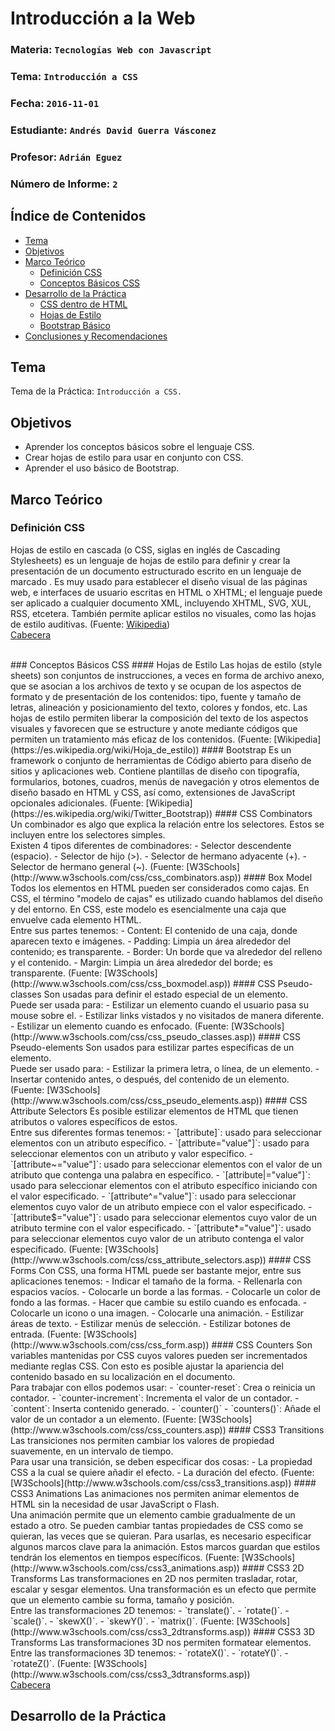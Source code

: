 # Introducción a la Web

### Materia: `Tecnologías Web con Javascript`
### Tema: `Introducción a CSS`
### Fecha: `2016-11-01`
### Estudiante: `Andrés David Guerra Vásconez`
### Profesor: `Adrián Eguez`
### Número de Informe: `2`

<a name="Cabecera"></a>
## Índice de Contenidos
- <a href="#Tema">Tema</a>
- <a href="#Objetivos">Objetivos</a>
- <a href="#MarcoTeorico">Marco Teórico</a>
    * <a href="#DefinicionCSS">Definición CSS</a>
    * <a href="#ConceptosCSS">Conceptos Básicos CSS</a>
- <a href="#Desarrollo">Desarrollo de la Práctica</a>
    * <a href="#CSS">CSS dentro de HTML</a>
    * <a href="#HojasEstilo">Hojas de Estilo</a>
    * <a href="#Bootstrap">Bootstrap Básico</a>
- <a href="#ConRec">Conclusiones y Recomendaciones</a>

<a name="Tema"></a>
## Tema
Tema de la Práctica: `Introducción a CSS.`

<a name="Objetivos"></a>
## Objetivos
- Aprender los conceptos básicos sobre el lenguaje CSS.
- Crear hojas de estilo para usar en conjunto con CSS.
- Aprender el uso básico de Bootstrap.

<a name="MarcoTeorico"></a>
## Marco Teórico
<a name="DefinicionCSS"></a>
### Definición CSS
Hojas de estilo en cascada (o CSS, siglas en inglés de Cascading Stylesheets) es un lenguaje de hojas de estilo para definir y crear la presentación de un documento estructurado escrito en un lenguaje de marcado . Es muy usado para establecer el diseño visual de las páginas web, e interfaces de usuario escritas en HTML o XHTML; el lenguaje puede ser aplicado a cualquier documento XML, incluyendo XHTML, SVG, XUL, RSS, etcetera. También permite aplicar estilos no visuales, como las hojas de estilo auditivas. (Fuente: [Wikipedia](https://es.wikipedia.org/wiki/Hoja_de_estilos_en_cascada))
<br>
<a href="#Cabecera">Cabecera</a>

<br>
<a name="ConceptosCSS"></a>
### Conceptos Básicos CSS
#### Hojas de Estilo
Las hojas de estilo (style sheets) son conjuntos de instrucciones, a veces en forma de archivo anexo, que se asocian a los archivos de texto y se ocupan de los aspectos de formato y de presentación de los contenidos: tipo, fuente y tamaño de letras, alineación y posicionamiento del texto, colores y fondos, etc. Las hojas de estilo permiten liberar la composición del texto de los aspectos visuales y favorecen que se estructure y anote mediante códigos que permiten un tratamiento más eficaz de los contenidos. (Fuente: [Wikipedia](https://es.wikipedia.org/wiki/Hoja_de_estilo))
#### Bootstrap
Es un framework o conjunto de herramientas de Código abierto para diseño de sitios y aplicaciones web. Contiene plantillas de diseño con tipografía, formularios, botones, cuadros, menús de navegación y otros elementos de diseño basado en HTML y CSS, así como, extensiones de JavaScript opcionales adicionales. (Fuente: [Wikipedia](https://es.wikipedia.org/wiki/Twitter_Bootstrap))
#### CSS Combinators
Un combinador es algo que explica la relación entre los selectores. Estos se incluyen entre los selectores simples.
<br>
Existen 4 tipos diferentes de combinadores:
- Selector descendente (espacio).
- Selector de hijo (>).
- Selector de hermano adyacente (+).
- Selector de hermano general (~).
(Fuente: [W3Schools](http://www.w3schools.com/css/css_combinators.asp))
#### Box Model
Todos los elementos en HTML pueden ser considerados como cajas. En CSS, el término "modelo de cajas" es utilizado cuando hablamos del diseño y del entorno. En CSS, este modelo es esencialmente una caja que envuelve cada elemento HTML.
<br>
Entre sus partes tenemos:
- Content: El contenido de una caja, donde aparecen texto e imágenes.
- Padding: Limpia un área alrededor del contenido; es transparente.
- Border: Un borde que va alrededor del relleno y el contenido.
- Margin: Limpia un área alrededor del borde; es transparente.
(Fuente: [W3Schools](http://www.w3schools.com/css/css_boxmodel.asp))
#### CSS Pseudo-classes
Son usadas para definir el estado especial de un elemento.
<br>
Puede ser usada para:
- Estilizar un elemento cuando el usuario pasa su mouse sobre el.
- Estilizar links vistados y no visitados de manera diferente.
- Estilizar un elemento cuando es enfocado.
(Fuente: [W3Schools](http://www.w3schools.com/css/css_pseudo_classes.asp))
#### CSS Pseudo-elements
Son usados para estilizar partes específicas de un elemento.
<br>
Puede ser usado para:
- Estilizar la primera letra, o línea, de un elemento.
- Insertar contenido antes, o después, del contenido de un elemento.
(Fuente: [W3Schools](http://www.w3schools.com/css/css_pseudo_elements.asp))
#### CSS Attribute Selectors
Es posible estilizar elementos de HTML que tienen atributos o valores específicos de estos.
<br>
Entre sus diferentes formas tenemos:
- `[attribute]`: usado para seleccionar elementos con un atributo específico.
- `[attribute="value"]`: usado para seleccionar elementos con un atributo y valor específico.
- `[attribute~="value"]`: usado para seleccionar elementos con el valor de un atributo que contenga una palabra en específico.
- `[attribute|="value"]`: usado para seleccionar elementos con el atributo específico iniciando con el valor especificado.
- `[attribute^="value"]`: usado para seleccionar elementos cuyo valor de un atributo empiece con el valor especificado.
- `[attribute$="value"]`: usado para seleccionar elementos cuyo valor de un atributo termine con el valor especificado.
- `[attribute*="value"]`: usado para seleccionar elementos cuyo valor de un atributo contenga el valor especificado.
(Fuente: [W3Schools](http://www.w3schools.com/css/css_attribute_selectors.asp))
#### CSS Forms
Con CSS, una forma HTML puede ser bastante mejor, entre sus aplicaciones tenemos:
- Indicar el tamaño de la forma.
- Rellenarla con espacios vacíos.
- Colocarle un borde a las formas.
- Colocarle un color de fondo a las formas.
- Hacer que cambie su estilo cuando es enfocada.
- Colocarle un icono o una imagen.
- Colocarle una animación.
- Estilizar áreas de texto.
- Estilizar menús de selección.
- Estilizar botones de entrada.
(Fuente: [W3Schools](http://www.w3schools.com/css/css_form.asp))
#### CSS Counters
Son variables mantenidas por CSS cuyos valores pueden ser incrementados mediante reglas CSS. Con esto es posible ajustar la apariencia del contenido basado en su localización en el documento.
<br>
Para trabajar con ellos podemos usar:
- `counter-reset`: Crea o reinicia un contador.
- `counter-increment`: Incrementa el valor de un contador.
- `content`: Inserta contenido generado.
- `counter()` - `counters()`: Añade el valor de un contador a un elemento.
(Fuente: [W3Schools](http://www.w3schools.com/css/css_counters.asp))
#### CSS3 Transitions
Las transiciones nos permiten cambiar los valores de propiedad suavemente, en un intervalo de tiempo.
<br>
Para usar una transición, se deben especificar dos cosas:
- La propiedad CSS a la cual se quiere añadir el efecto.
- La duración del efecto.
(Fuente: [W3Schools](http://www.w3schools.com/css/css3_transitions.asp))
#### CSS3 Animations
Las animaciones nos permiten animar elementos de HTML sin la necesidad de usar JavaScript o Flash.
<br>
Una animación permite que un elemento cambie gradualmente de un estado a otro. Se pueden cambiar tantas propiedades de CSS como se quieran, las veces que se quieran. Para usarlas, es necesario especificar algunos marcos clave para la animación. Estos marcos guardan que estilos tendrán los elementos en tiempos específicos.
(Fuente: [W3Schools](http://www.w3schools.com/css/css3_animations.asp))
#### CSS3 2D Transforms
Las transformaciones en 2D nos permiten trasladar, rotar, escalar y sesgar elementos. Una transformación es un efecto que permite que un elemento cambie su forma, tamaño y posición. 
<br>
Entre las transformaciones 2D tenemos:
- `translate()`.
- `rotate()`.
- `scale()`.
- `skewX()`.
- `skewY()`.
- `matrix()`.
(Fuente: [W3Schools](http://www.w3schools.com/css/css3_2dtransforms.asp))
#### CSS3 3D Transforms
Las transformaciones 3D nos permiten formatear elementos.
<br>
Entre las transformaciones 3D tenemos:
- `rotateX()`.
- `rotateY()`.
- `rotateZ()`.
(Fuente: [W3Schools](http://www.w3schools.com/css/css3_3dtransforms.asp))
<br>
<a href="#Cabecera">Cabecera</a>

<a name="Desarrollo"></a>
## Desarrollo de la Práctica